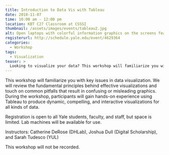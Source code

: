 ```yaml
---
title: Introduction to Data Vis with Tableau
date: 2018-11-07
time: 10:00 am - 12:00 pm
location: KBT C27 Classroom at CSSSI
thumbnail: /assets/images/events/tableau2.jpg
alt: Open laptops with colorful information graphics on the screens featuring tableau logo over data visualizations.
registerurl: http://schedule.yale.edu/event/4629364
categories:
  - Workshop
tags:
  - Visualization
teaser: >
  Looking to visualize your data? This workshop will familiarize you with key issues in data visualization with an introduction to Tableau, an application for creating dynamic and interactive visualizations.
---
```

This workshop will familiarize you with key issues in data visualization. We will review the fundamental principles behind effective visualizations and touch on common pitfalls that result in confusing or misleading graphics. During the workshop, participants will gain hands-on experience using Tableau to produce dynamic, compelling, and interactive visualizations for all kinds of data.

Registration is open to all Yale students, faculty, and staff, but space is limited. Lab machines will be available for use.

Instructors: Catherine DeRose (DHLab), Joshua Dull (Digital Scholarship), and Sarah Tudesco (YUL)

This workshop will not be recorded.